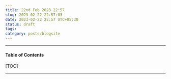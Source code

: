 ```yaml
---
title: 22nd Feb 2023 22:57
slug: 2023-02-22-22:57:03
date: 2023-02-22 22:57 UTC+05:30
status: draft
tags:
category: posts/blogsite
---
```


***

<h4>Table of Contents</h4>
[TOC]

***


